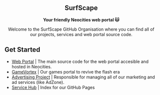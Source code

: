 <section align="center">

# SurfScape

**Your friendly Neocities web portal 🐱**

Welcome to the SurfScape GitHub Organisation where you can find all of our projects, services and web portal source code.

</section>

## Get Started

- [Web Portal](https://github.com/surfscape/web-portal) | The main source code for the web portal accesible and hosted in Neocities.
- [GameVortex](https://github.io/surfscape/gamevortex) | Our games portal to revive the flash era
- [Advertising Project](https://github.com/surfscape/advertising) | Responsible for managing all of our marketing and ad services (like AdZone).
- [Service Hub](https://github.com/surfscape/surfscape.github.io) | Index for our GitHub Pages
